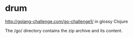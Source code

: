 # drum

http://golang-challenge.com/go-challenge1/ in glossy Clojure

The /go/ directory contains the zip archive and its content.
